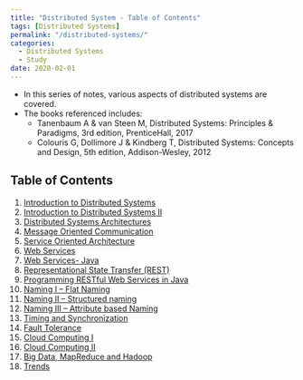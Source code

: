 ```yaml
---
title: "Distributed System - Table of Contents"
tags: [Distributed Systems]
permalink: "/distributed-systems/"
categories:
  - Distributed Systems
  - Study
date: 2020-02-01
---
```


- In this series of notes, various aspects of distributed systems are covered.
- The books referenced includes:
  - Tanenbaum A & van Steen M, Distributed Systems: Principles & Paradigms, 3rd edition, PrenticeHall, 2017  
  - Colouris G, Dollimore J & Kindberg T, Distributed Systems: Concepts and Design, 5th edition, Addison-Wesley, 2012  


## Table of Contents
1.	[Introduction to Distributed Systems](https://chaerim-kim.github.io/distributed%20systems/DS-1/)
2.	[Introduction to Distributed Systems II](https://chaerim-kim.github.io/distributed%20systems/DS-2/)
3.	[Distributed Systems Architectures](https://chaerim-kim.github.io/distributed%20systems/DS-3/)
4.	[Message Oriented Communication](https://chaerim-kim.github.io/distributed%20systems/DS-4/)
5.	[Service Oriented Architecture](https://chaerim-kim.github.io/distributed%20systems/DS-5/)
6.	[Web Services](https://chaerim-kim.github.io/distributed%20systems/DS-6/)
7.	[Web Services- Java](https://chaerim-kim.github.io/distributed%20systems/DS-7/)
8.	[Representational State Transfer (REST)](https://chaerim-kim.github.io/distributed%20systems/DS-8/)
9.	[Programming RESTful Web Services in Java](https://chaerim-kim.github.io/distributed%20systems/DS-9/)
10. [Naming I – Flat Naming](https://chaerim-kim.github.io/distributed%20systems/DS-10/)
11.	[Naming II – Structured naming](https://chaerim-kim.github.io/distributed%20systems/DS-11/)
12.	[Naming III – Attribute based Naming](https://chaerim-kim.github.io/distributed%20systems/DS-12/)
13.	[Timing and Synchronization](https://chaerim-kim.github.io/distributed%20systems/DS-13/)
14.	[Fault Tolerance](https://chaerim-kim.github.io/distributed%20systems/DS-14/)
15.	[Cloud Computing I](https://chaerim-kim.github.io/distributed%20systems/DS-15/)
16.	[Cloud Computing II](https://chaerim-kim.github.io/distributed%20systems/DS-16/)
17.	[Big Data, MapReduce and Hadoop](https://chaerim-kim.github.io/distributed%20systems/DS-17/)
18.	[Trends](https://chaerim-kim.github.io/distributed%20systems/DS-18/)
